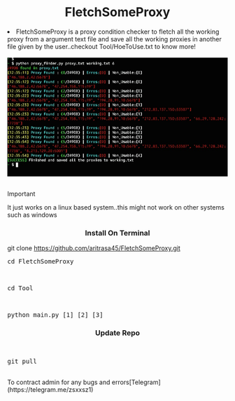 <h1 align="center">
  FletchSomeProxy 
</h1>



<li>FletchSomeProxy is a proxy condition checker to fletch all the working proxy
from a argument text file and save all the
working proxies in another file given by the user..checkout Tool/HoeToUse.txt to
know more! </li>
<br>

<img src="https://github.com/aritrasa45/FletchSomeProxy/blob/main/Img.jpg" style="display:block; margin: 0 auto;">

<br>

>[!IMPORTANT]
>It just works on a linux based
>system..this might not work on
>other systems such as windows



<h3 align="center">
  Install On Terminal
</h3>

git clone https://github.com/aritrasa45/FletchSomeProxy.git

<pre>cd FletchSomeProxy</pre>
<br>

<pre>cd Tool</pre>
 <br>
 <pre>python main.py [1] [2] [3] </pre>


<h3 align="center">
  Update Repo
</h3>
<br>
<pre>git pull </pre>

<br>
To contract admin for any bugs and errors[Telegram](https://telegram.me/zsxxsz1)




